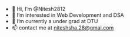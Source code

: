 - 👋 Hi, I’m @Nitesh2812
- 👀 I’m interested in Web Development and DSA
- 🌱 I’m currently a under grad at DTU
- 📫 contact me at niteshsha.28@gmai.com

<!---
Nitesh2812/Nitesh2812 is a ✨ special ✨ repository because its `README.md` (this file) appears on your GitHub profile.
You can click the Preview link to take a look at your changes.
--->
